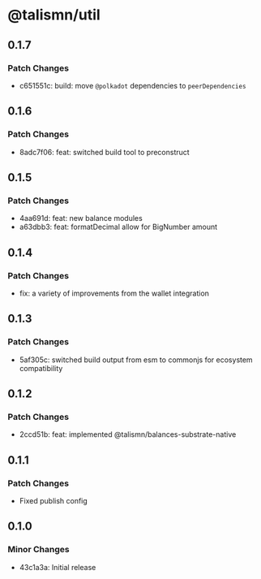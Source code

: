 # @talismn/util

## 0.1.7

### Patch Changes

- c651551c: build: move `@polkadot` dependencies to `peerDependencies`

## 0.1.6

### Patch Changes

- 8adc7f06: feat: switched build tool to preconstruct

## 0.1.5

### Patch Changes

- 4aa691d: feat: new balance modules
- a63dbb3: feat: formatDecimal allow for BigNumber amount

## 0.1.4

### Patch Changes

- fix: a variety of improvements from the wallet integration

## 0.1.3

### Patch Changes

- 5af305c: switched build output from esm to commonjs for ecosystem compatibility

## 0.1.2

### Patch Changes

- 2ccd51b: feat: implemented @talismn/balances-substrate-native

## 0.1.1

### Patch Changes

- Fixed publish config

## 0.1.0

### Minor Changes

- 43c1a3a: Initial release
